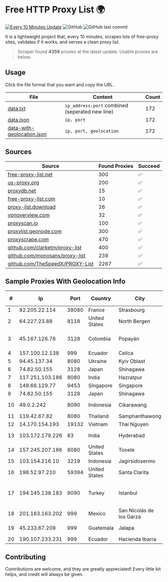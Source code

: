 
# Free HTTP Proxy List 🌍

[![Every 10 Minutes Update](https://github.com/mertguvencli/http-proxy-list/actions/workflows/main.yml/badge.svg?branch=main)](https://github.com/mertguvencli/http-proxy-list/actions/workflows/main.yml)
![GitHub](https://img.shields.io/github/license/mertguvencli/http-proxy-list)
![GitHub last commit](https://img.shields.io/github/last-commit/mertguvencli/http-proxy-list)

It is a lightweight project that, every 10 minutes, scrapes lots of free-proxy sites, validates if it works, and serves a clean proxy list.


> Scraper found **4359** proxies at the latest update. Usable proxies are below.

## Usage

Click the file format that you want and copy the URL.


|File|Content|Count|
|----|-------|-----|
|[data.txt](https://raw.githubusercontent.com/mertguvencli/http-proxy-list/main/proxy-list/data.txt)|`ip_address:port` combined (seperated new line)|172|
|[data.json](https://raw.githubusercontent.com/mertguvencli/http-proxy-list/main/proxy-list/data.json)|`ip, port`|172|
|[data-with-geolocation.json](https://raw.githubusercontent.com/mertguvencli/http-proxy-list/main/proxy-list/data-with-geolocation.json)|`ip, port, geolocation`|172|

## Sources

|Source|Found Proxies|Succeed|
|------|-------------|-------|
|[free-proxy-list.net](https://free-proxy-list.net)|300|✅|
|[us-proxy.org](https://www.us-proxy.org)|200|✅|
|[proxydb.net](http://proxydb.net)|15|✅|
|[free-proxy-list.com](https://free-proxy-list.com/?page=&port=&type%5B%5D=http&type%5B%5D=https&up_time=0&search=Search)|10|✅|
|[proxy-list.download](https://www.proxy-list.download/HTTP)|26|✅|
|[vpnoverview.com](https://vpnoverview.com/privacy/anonymous-browsing/free-proxy-servers)|32|✅|
|[proxyscan.io](https://www.proxyscan.io)|100|✅|
|[proxylist.geonode.com](https://proxylist.geonode.com/api/proxy-list?limit=300&page=1&sort_by=lastChecked&sort_type=desc&protocols=http,https)|300|✅|
|[proxyscrape.com](https://api.proxyscrape.com/v2/?request=displayproxies&protocol=http&timeout=10000&country=all&ssl=all&anonymity=all)|470|✅|
|[github.com/clarketm/proxy-list](https://raw.githubusercontent.com/clarketm/proxy-list/master/proxy-list-raw.txt)|400|✅|
|[github.com/monosans/proxy-list](https://raw.githubusercontent.com/monosans/proxy-list/main/proxies/http.txt)|239|✅|
|[github.com/TheSpeedX/PROXY-List](https://raw.githubusercontent.com/TheSpeedX/PROXY-List/master/http.txt)|2267|✅|


## Sample Proxies With Geolocation Info

|#|Ip|Port|Country|City|Internet Service Provider|
|-|--|----|-------|----|-------------------------|
|1|92.205.22.114|38080|France|Strasbourg|GD MASS Network|
|2|64.227.23.88|8118|United States|North Bergen|DigitalOcean, LLC|
|3|45.167.126.78|3128|Colombia|Popayán|Sepcom Comunicaciones SAS|
|4|157.100.12.138|999|Ecuador|Celica|Telconet S.A|
|5|94.45.137.34|8080|Ukraine|Kyiv Oblast|Kievline LLC|
|6|74.82.50.155|3128|Japan|Shinagawa|Hurricane Electric|
|7|117.251.103.186|8080|India|Hazratpur|BSNL Internet|
|8|148.66.129.77|9453|Singapore|Singapore|GoDaddy.com, LLC|
|9|74.82.50.155|3128|Japan|Shinagawa|Hurricane Electric|
|10|49.0.2.242|8090|Indonesia|Cikarawang|PT Usaha Adi Sanggoro|
|11|119.42.67.82|8080|Thailand|Samphanthawong|CAT-BB|
|12|14.170.154.193|19132|Vietnam|Thai Nguyen|VNPT-VNNIC|
|13|103.172.179.226|83|India|Hyderabad|CtrlS Datacenters Ltd.|
|14|157.245.207.186|8080|United States|Tooele|DigitalOcean, LLC|
|15|103.154.216.10|3219|Indonesia|Jagirsidosermo|MORATELINDONAP|
|16|198.52.97.210|59394|United States|Santa Clarita|Multacom Corporation|
|17|194.145.138.183|9090|Turkey|Istanbul|Atlantis Telekomunikasyon Bilisim Hizmetleri San. Tic. Ltd|
|18|201.163.163.202|999|Mexico|San Nicolás de los Garza|Alestra, S. de R.L. de C.V.|
|19|45.233.67.209|999|Guatemala|Jalapa|Conectividad Y Tecnologia S.A|
|20|190.107.233.231|999|Ecuador|Hacienda Ibarra|CINECABLE TV|



## Contributing

Contributions are welcome, and they are greatly appreciated! Every
little bit helps, and credit will always be given.

